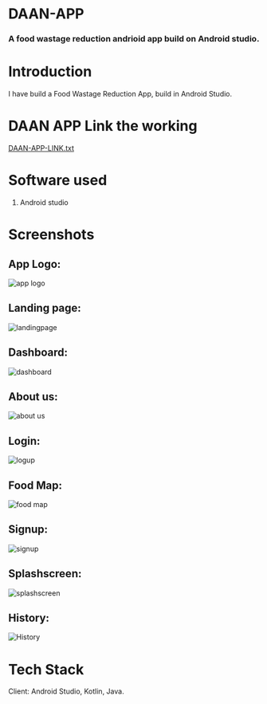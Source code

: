 # DAAN-APP
### A food wastage reduction andrioid app build on Android studio.

# Introduction
I have build a Food Wastage Reduction App, build in Android Studio.

# DAAN APP Link the working
[DAAN-APP-LINK.txt](https://github.com/DevilHand420/DAAN-APP/files/11562113/DAAN-APP-LINK.txt)

# Software used
1. Android studio

# Screenshots
## App Logo:
![app logo](https://github.com/DevilHand420/DAAN-APP/assets/104151198/43a016b9-e220-4d66-8333-3894f7cf88ef)

## Landing page:
![landingpage](https://github.com/DevilHand420/DAAN-APP/assets/104151198/448da18f-bc63-4a8a-a473-e84c66bfd24e)

## Dashboard:
![dashboard](https://github.com/DevilHand420/DAAN-APP/assets/104151198/b0385401-3ac8-4aa3-99f4-1fa87610f30b)

## About us:
![about us](https://github.com/DevilHand420/DAAN-APP/assets/104151198/db930df3-df62-4438-ab38-51b19f39789e)

## Login:
![logup](https://github.com/DevilHand420/DAAN-APP/assets/104151198/205a4717-008e-428e-a073-0c390eaf887b)

## Food Map:
![food map](https://github.com/DevilHand420/DAAN-APP/assets/104151198/c26db618-e66b-4f1f-ba93-0338fc3b069f)

## Signup:
![signup](https://github.com/DevilHand420/DAAN-APP/assets/104151198/51b807ef-dcbc-41cd-8054-e21a08bf49d9)

## Splashscreen:
![splashscreen](https://github.com/DevilHand420/DAAN-APP/assets/104151198/6f25db48-bf40-40ae-85cf-4dc0fa0b83b1)

## History:
![History](https://github.com/DevilHand420/DAAN-APP/assets/104151198/f188a4ba-042c-4c31-bf7c-bd410da94306)


# Tech Stack
Client: Android Studio, Kotlin, Java.

